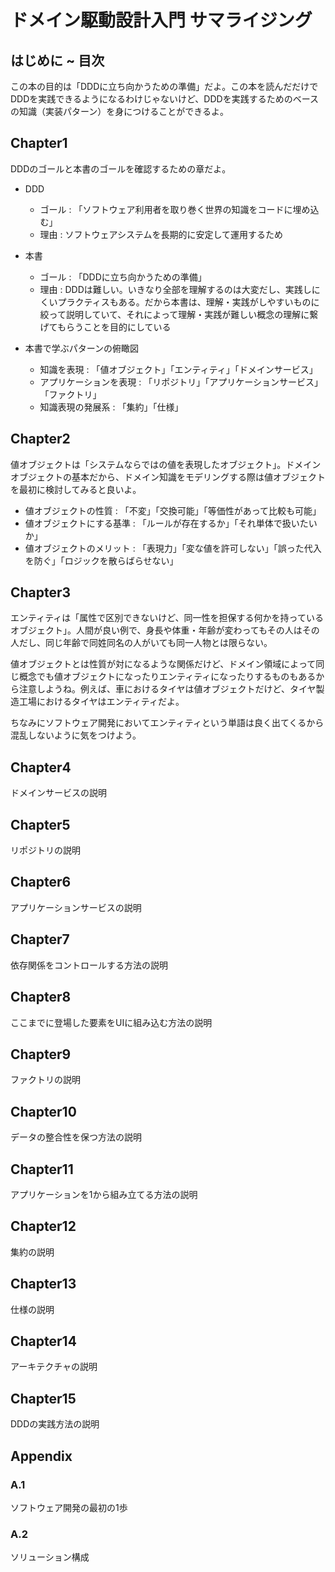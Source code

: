 # ドメイン駆動設計入門 サマライジング

## はじめに ~ 目次

この本の目的は「DDDに立ち向かうための準備」だよ。この本を読んだだけでDDDを実践できるようになるわけじゃないけど、DDDを実践するためのベースの知識（実装パターン）を身につけることができるよ。

## Chapter1

DDDのゴールと本書のゴールを確認するための章だよ。

- DDD
  - ゴール : 「ソフトウェア利用者を取り巻く世界の知識をコードに埋め込む」
  - 理由 : ソフトウェアシステムを長期的に安定して運用するため
- 本書
  - ゴール : 「DDDに立ち向かうための準備」
  - 理由 : DDDは難しい。いきなり全部を理解するのは大変だし、実践しにくいプラクティスもある。だから本書は、理解・実践がしやすいものに絞って説明していて、それによって理解・実践が難しい概念の理解に繋げてもらうことを目的にしている

- 本書で学ぶパターンの俯瞰図
  - 知識を表現 : 「値オブジェクト」「エンティティ」「ドメインサービス」
  - アプリケーションを表現 : 「リポジトリ」「アプリケーションサービス」「ファクトリ」
  - 知識表現の発展系 : 「集約」「仕様」

## Chapter2

値オブジェクトは「システムならではの値を表現したオブジェクト」。ドメインオブジェクトの基本だから、ドメイン知識をモデリングする際は値オブジェクトを最初に検討してみると良いよ。

- 値オブジェクトの性質 : 「不変」「交換可能」「等価性があって比較も可能」
- 値オブジェクトにする基準 : 「ルールが存在するか」「それ単体で扱いたいか」
- 値オブジェクトのメリット : 「表現力」「変な値を許可しない」「誤った代入を防ぐ」「ロジックを散らばらせない」

## Chapter3

エンティティは「属性で区別できないけど、同一性を担保する何かを持っているオブジェクト」。人間が良い例で、身長や体重・年齢が変わってもその人はその人だし、同じ年齢で同姓同名の人がいても同一人物とは限らない。

値オブジェクトとは性質が対になるような関係だけど、ドメイン領域によって同じ概念でも値オブジェクトになったりエンティティになったりするものもあるから注意しようね。例えば、車におけるタイヤは値オブジェクトだけど、タイヤ製造工場におけるタイヤはエンティティだよ。

ちなみにソフトウェア開発においてエンティティという単語は良く出てくるから混乱しないように気をつけよう。

## Chapter4

ドメインサービスの説明

## Chapter5

リポジトリの説明

## Chapter6

アプリケーションサービスの説明

## Chapter7

依存関係をコントロールする方法の説明

## Chapter8

ここまでに登場した要素をUIに組み込む方法の説明

## Chapter9

ファクトリの説明

## Chapter10

データの整合性を保つ方法の説明

## Chapter11

アプリケーションを1から組み立てる方法の説明

## Chapter12

集約の説明

## Chapter13

仕様の説明

## Chapter14

アーキテクチャの説明

## Chapter15

DDDの実践方法の説明

## Appendix

### A.1

ソフトウェア開発の最初の1歩

### A.2

ソリューション構成

